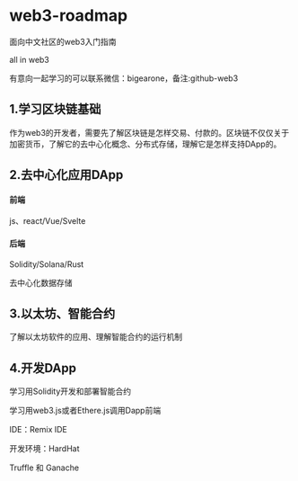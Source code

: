 # web3-roadmap
面向中文社区的web3入门指南

all in web3

有意向一起学习的可以联系微信：bigearone，备注:github-web3

## 1.学习区块链基础
作为web3的开发者，需要先了解区块链是怎样交易、付款的。区块链不仅仅关于加密货币，了解它的去中心化概念、分布式存储，理解它是怎样支持DApp的。

## 2.去中心化应用DApp
#### 前端
js、react/Vue/Svelte
#### 后端
Solidity/Solana/Rust

去中心化数据存储

## 3.以太坊、智能合约
了解以太坊软件的应用、理解智能合约的运行机制


## 4.开发DApp
学习用Solidity开发和部署智能合约

学习用web3.js或者Ethere.js调用Dapp前端

IDE：Remix IDE

开发环境：HardHat

Truffle 和 Ganache
